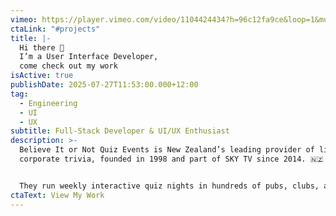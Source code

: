```yaml
---
vimeo: https://player.vimeo.com/video/1104424434?h=96c12fa9ce&loop=1&muted=1
ctaLink: "#projects"
title: |-
  Hi there 👋 
  I’m a User Interface Developer, 
  come check out my work
isActive: true
publishDate: 2025-07-27T11:53:00.000+12:00
tag:
  - Engineering
  - UI
  - UX
subtitle: Full-Stack Developer & UI/UX Enthusiast
description: >-
  Believe It or Not Quiz Events is New Zealand’s leading provider of live and
  corporate trivia, founded in 1998 and part of SKY TV since 2014. 🇳🇿 


  They run weekly interactive quiz nights in hundreds of pubs, clubs, and workplaces across Aotearoa, offering multimedia-powered rounds like “Last Man Standing,” “The Joker,” and “Ponderous Puzzle.” 
ctaText: View My Work
---
```

